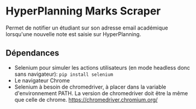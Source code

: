 # HyperPlanning Marks Scraper
Permet de notifier un étudiant sur son adresse email académique lorsqu'une nouvelle note est saisie sur HyperPlanning.

## Dépendances
- Selenium pour simuler les actions utilisateurs (en mode headless donc sans navigateur): `pip install selenium`
- Le navigateur Chrome
- Selenium à besoin de chromedriver, à placer dans la variable d'environnement PATH. La version de chromedriver doit être la même que celle de chrome. https://chromedriver.chromium.org/
